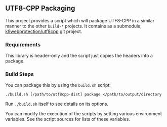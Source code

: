 ## UTF8-CPP Packaging ##

This project provides a script which will package UTF8-CPP in a similar manner to the other `build-*` projects.  It contains as a submodule, [k9webprotection/utf8cpp][utf8cpp-release] git project.

[utf8cpp-release]: https://github.com/k9webprotection/utf8cpp

### Requirements ###

This library is header-only and the script just copies the headers into a package.

     
### Build Steps ###

You can package this by using the `build.sh` script:

    ./build.sh [/path/to/utf8cpp-dist] package </path/to/output/directory

Run `./build.sh` itself to see details on its options.

You can modify the execution of the scripts by setting various environment variables.  See the script sources for lists of these variables.
